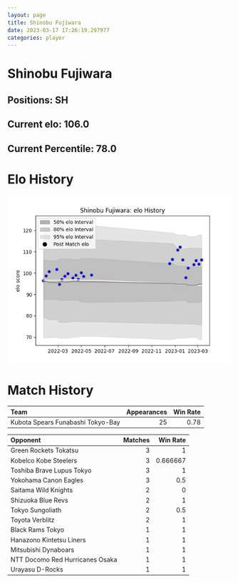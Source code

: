 ```yaml
---  
layout: page  
title: Shinobu Fujiwara  
date: 2023-03-17 17:26:19.297977  
categories: player  
---
```

# Shinobu Fujiwara

## Positions: SH

## Current elo: 106.0

## Current Percentile: 78.0

# Elo History


![elo history](history_ShinobuFujiwara.png)
# Match History


| Team                              |   Appearances |   Win Rate |
|:----------------------------------|--------------:|-----------:|
| Kubota Spears Funabashi Tokyo-Bay |            25 |       0.78 |

| Opponent                        |   Matches |   Win Rate |
|:--------------------------------|----------:|-----------:|
| Green Rockets Tokatsu           |         3 |   1        |
| Kobelco Kobe Steelers           |         3 |   0.666667 |
| Toshiba Brave Lupus Tokyo       |         3 |   1        |
| Yokohama Canon Eagles           |         3 |   0.5      |
| Saitama Wild Knights            |         2 |   0        |
| Shizuoka Blue Revs              |         2 |   1        |
| Tokyo Sungoliath                |         2 |   0.5      |
| Toyota Verblitz                 |         2 |   1        |
| Black Rams Tokyo                |         1 |   1        |
| Hanazono Kintetsu Liners        |         1 |   1        |
| Mitsubishi Dynaboars            |         1 |   1        |
| NTT Docomo Red Hurricanes Osaka |         1 |   1        |
| Urayasu D-Rocks                 |         1 |   1        |